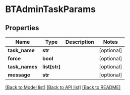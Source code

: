 # BTAdminTaskParams

## Properties
Name | Type | Description | Notes
------------ | ------------- | ------------- | -------------
**task_name** | **str** |  | [optional] 
**force** | **bool** |  | [optional] 
**task_names** | **list[str]** |  | [optional] 
**message** | **str** |  | [optional] 

[[Back to Model list]](../README.md#documentation-for-models) [[Back to API list]](../README.md#documentation-for-api-endpoints) [[Back to README]](../README.md)


